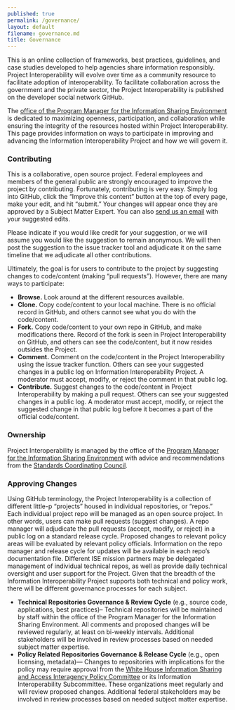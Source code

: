 ```yaml
---
published: true
permalink: /governance/
layout: default
filename: governance.md
title: Governance
---
```


This is an online collection of frameworks, best practices, guidelines, and case studies developed to help agencies share information responsibly. Project Interoperability will evolve over time as a community resource to facilitate adoption of interoperability. To facilitate collaboration across the government and the private sector, the Project Interoperability is published on the developer social network GitHub.

The [office of the Program Manager for the Information Sharing Environment](www.ise.gov) is dedicated to maximizing openness, participation, and collaboration while ensuring the integrity of the resources hosted within Project Interoperability. This page provides information on ways to participate in improving and advancing the Information Interoperability Project and how we will govern it.

### Contributing

This is a collaborative, open source project. Federal employees and members of the general public are strongly encouraged to improve the project by contributing. Fortunately, contributing is very easy. Simply log into GitHub, click the “Improve this content” button at the top of every page, make your edit, and hit “submit.” Your changes will appear once they are approved by a Subject Matter Expert. You can also [send us an email](mailto:outreach@ise.gov) with your suggested edits.

Please indicate if you would like credit for your suggestion, or we will assume you would like the suggestion to remain anonymous. We will then post the suggestion to the issue tracker tool and adjudicate it on the same timeline that we adjudicate all other contributions.

Ultimately, the goal is for users to contribute to the project by suggesting changes to code/content (making “pull requests”). However, there are many ways to participate:

* **Browse.** Look around at the different resources available.
* **Clone.** Copy code/content to your local machine. There is no official record in GitHub, and others cannot see what you do with the code/content.
* **Fork.** Copy code/content to your own repo in GitHub, and make modifications there. Record of the fork is seen in Project Interoperability on GitHub, and others can see the code/content, but it now resides outsides the Project.
* **Comment.** Comment on the code/content in the Project Interoperability using the issue tracker function. Others can see your suggested changes in a public log on  Information Interoperability Project. A moderator must accept, modify, or reject the comment in that public log.
* **Contribute.** Suggest changes to the code/content in  Project Interoperability by making a pull request. Others can see your suggested changes in a public log. A moderator must accept, modify, or reject the suggested change in that public log before it becomes a part of the official code/content.

### Ownership
Project Interoperability is managed by the office of the [Program Manager for the Information Sharing Environment](www.ise.gov) with advice and recommendations from the [Standards Coordinating Council](www.ise.gov/standards-coordinating-council).  

### Approving Changes
Using GitHub terminology, the Project Interoperability is a collection of different little-p “projects” housed in individual repositories, or “repos.” Each individual project repo will be managed as an open source project. In other words, users can make pull requests (suggest changes). A repo manager will adjudicate the pull requests (accept, modify, or reject) in a public log on a standard release cycle. Proposed changes to relevant policy areas will be evaluated by relevant policy officials. Information on the repo manager and release cycle for updates will be available in each repo’s documentation file. Different ISE mission partners may be delegated management of individual technical repos, as well as provide daily technical oversight and user support for the Project. Given that the breadth of the Information Interoperability Project supports both technical and policy work, there will be different governance processes for each subject.

* **Technical Repositories Governance & Review Cycle** (e.g., source code, applications, best practices)– Technical repositories will be maintained by staff within the office of the Program Manager for the Information Sharing Environment. All comments and proposed changes will be reviewed regularly, at least on bi-weekly intervals. Additional stakeholders will be involved in review processes based on needed subject matter expertise. 
* **Policy Related Repositories Governance & Release Cycle** (e.g., open licensing, metadata)— Changes to repositories with implications for the policy may require approval from the [White House Information Sharing and Access Interagency Policy Committee](www.ise.gov/gov) or its Information Interoperability Subcommittee. These organizations meet regularly and will review proposed changes. Additional federal stakeholders may be involved in review processes based on needed subject matter expertise. 
